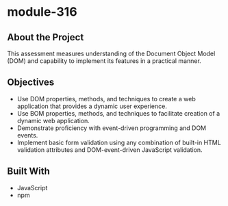 # module-316

## About the Project

This assessment measures understanding of the Document Object Model (DOM) and capability to implement its features in a practical manner.

## Objectives

-   Use DOM properties, methods, and techniques to create a web application that provides a dynamic user experience.
-   Use BOM properties, methods, and techniques to facilitate creation of a dynamic web application.
-   Demonstrate proficiency with event-driven programming and DOM events.
-   Implement basic form validation using any combination of built-in HTML validation attributes and DOM-event-driven JavaScript validation.

## Built With

-   JavaScript
-   npm
